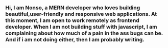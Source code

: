 ### Hi, I am Nonso, a MERN developer who loves building beautiful,user-friendly and responsive web applications. At this moment, I am open to work remotely as frontend developer. When I am not building stuff with javascript, I am complaining about how much of a pain in the ass bugs can be. And if i am not doing either, then I am probably writing.

<!--
**VanTyse/Vantyse** is a ✨ _special_ ✨ repository because its `README.md` (this file) appears on your GitHub profile.

Here are some ideas to get you started:

- 🔭 I’m currently working on ...
- 🌱 I’m currently learning ...
- 👯 I’m looking to collaborate on ...
- 🤔 I’m looking for help with ...
- 💬 Ask me about ...
- 📫 How to reach me: ...
- 😄 Pronouns: ...
- ⚡ Fun fact: ...
-->
